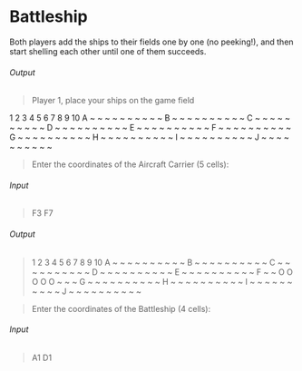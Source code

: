 # Battleship

Both players add the ships to their fields one by one (no peeking!), and then start shelling each other until one of them succeeds.

###### Output

> Player 1, place your ships on the game field

  1 2 3 4 5 6 7 8 9 10
A ~ ~ ~ ~ ~ ~ ~ ~ ~ ~
B ~ ~ ~ ~ ~ ~ ~ ~ ~ ~
C ~ ~ ~ ~ ~ ~ ~ ~ ~ ~
D ~ ~ ~ ~ ~ ~ ~ ~ ~ ~
E ~ ~ ~ ~ ~ ~ ~ ~ ~ ~
F ~ ~ ~ ~ ~ ~ ~ ~ ~ ~
G ~ ~ ~ ~ ~ ~ ~ ~ ~ ~
H ~ ~ ~ ~ ~ ~ ~ ~ ~ ~
I ~ ~ ~ ~ ~ ~ ~ ~ ~ ~
J ~ ~ ~ ~ ~ ~ ~ ~ ~ ~

> Enter the coordinates of the Aircraft Carrier (5 cells):

###### Input

> F3 F7

###### Output

> 1 2 3 4 5 6 7 8 9 10
A ~ ~ ~ ~ ~ ~ ~ ~ ~ ~
B ~ ~ ~ ~ ~ ~ ~ ~ ~ ~
C ~ ~ ~ ~ ~ ~ ~ ~ ~ ~
D ~ ~ ~ ~ ~ ~ ~ ~ ~ ~
E ~ ~ ~ ~ ~ ~ ~ ~ ~ ~
F ~ ~ O O O O O ~ ~ ~
G ~ ~ ~ ~ ~ ~ ~ ~ ~ ~
H ~ ~ ~ ~ ~ ~ ~ ~ ~ ~
I ~ ~ ~ ~ ~ ~ ~ ~ ~ ~
J ~ ~ ~ ~ ~ ~ ~ ~ ~ ~

> Enter the coordinates of the Battleship (4 cells):

###### Input

> A1 D1